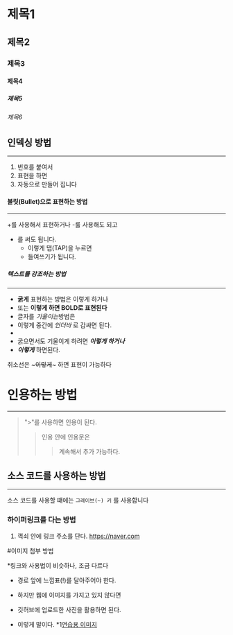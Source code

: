 # 제목1
## 제목2
### 제목3
#### 제목4
##### 제목5
###### 제목6
## 인덱싱 방법
---
1. 번호를 붙여서
2. 표현을 하면
3. 자동으로 만들어 집니다

#### 불릿(Bullet)으로 표현하는 방법
********
+를 사용해서 표현하거나
-룰 사용해도 되고
* 를 써도 됩니다.
  * 이렇게 탭(TAP)을 누르면
  * 들여쓰기가 됩니다.

##### 텍스트를 강조하는 방법 
---------
+ **굵게** 표현하는 방법은 이렇게 하거나
+ 또는 __이렇게 하면 BOLD로 표현된다__
+ 글자를 *기울이는*방법은
+ 이렇게 중간에 _언더바_ 로 감싸면 된다.
+
 + 굵으면서도 기울이게 하려면 ***이렇게 하거나***
 + ___이렇게___ 하면된다.

취소선은 ~~~이렇게~~~ 하면 표현이 가능하다

# 인용하는 방법
----
> ">"를 사용하면 인용이 된다.
>> 인용 안에 인용문은
>>> 계속해서 추가 가능하다.

## 소스 코드를 사용하는 방법
*****

소스 코드를 사용할 떄에는 `그레이브(~) 키` 를 사용합니다

### 하이퍼링크를 다는 방법

1. 꺽쇠 안에 링크 주소를 단다. <https://naver.com>

#이미지 첨부 방법

*링크와 사용법이 비슷하나, 조금 다르다
 * 경로 앞에 느낌표(!)를 달아주어야 한다.
 + 하지만 웹에 이미지를 가지고 있지 않다면
 - 깃허브에 업로드한 사진을 활용하면 된다.
 * 이렇게 말이다.
 *1[연습용 이미지](https://github.com/asdfggg12/AIControl/blob/main/vim-commands-cheat-sheet-by-pnap-1.pdf)
